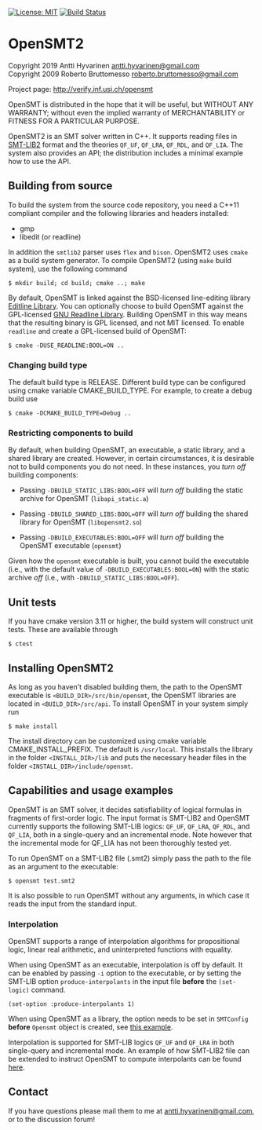 [![License: MIT](https://img.shields.io/badge/License-MIT-yellow.svg)](https://opensource.org/licenses/MIT)
[![Build Status](https://travis-ci.com/usi-verification-and-security/opensmt.svg?branch=master)](https://travis-ci.com/usi-verification-and-security/opensmt)

# OpenSMT2
Copyright 2019 Antti Hyvarinen <antti.hyvarinen@gmail.com>  
Copyright 2009 Roberto Bruttomesso <roberto.bruttomesso@gmail.com>

Project page: http://verify.inf.usi.ch/opensmt

OpenSMT is distributed in the hope that it will be useful,
but WITHOUT ANY WARRANTY; without even the implied warranty of
MERCHANTABILITY or FITNESS FOR A PARTICULAR PURPOSE.

OpenSMT2 is an SMT solver written in C++. It supports reading files in [SMT-LIB2](http://smtlib.cs.uiowa.edu) format and the theories
`QF_UF`, `QF_LRA`, `QF_RDL`, and `QF_LIA`.  The system also provides an
API; the distribution includes a minimal example how to use the API.

## Building from source

To build the system from the source code repository, you need a C++11
compliant compiler and the following libraries and headers installed:

 - gmp
 - libedit (or readline)

In addition the `smtlib2` parser uses `flex` and `bison`.
OpenSMT2 uses `cmake` as a build system generator. To compile OpenSMT2 (using `make` build system), use the following
command
```
$ mkdir build; cd build; cmake ..; make
```

By default, OpenSMT is linked against the BSD-licensed line-editing library [Editline Library](https://thrysoee.dk/editline/). You can optionally choose to build OpenSMT against the GPL-licensed [GNU Readline Library](https://tiswww.case.edu/php/chet/readline/rltop.html). Building OpenSMT in this way means that the resulting binary is GPL licensed, and not MIT licensed. To enable `readline` and create a GPL-licensed build of OpenSMT:
```
$ cmake -DUSE_READLINE:BOOL=ON ..
```

### Changing build type
The default build type is RELEASE. Different build type can be configured using cmake variable CMAKE_BUILD_TYPE. For example, to create a debug build use
```
$ cmake -DCMAKE_BUILD_TYPE=Debug ..
```

### Restricting components to build

By default, when building OpenSMT, an executable, a static library, and a shared library are created. However, in certain circumstances, it is desirable not to build components you do not need. In these instances, you *turn off* building components:

- Passing `-DBUILD_STATIC_LIBS:BOOL=OFF` will *turn off* building the static archive for OpenSMT (`libapi_static.a`)

- Passing `-DBUILD_SHARED_LIBS:BOOL=OFF` will *turn off* building the shared library for OpenSMT (`libopensmt2.so`)

- Passing `-DBUILD_EXECUTABLES:BOOL=OFF` will *turn off* building the OpenSMT executable (`opensmt`)

Given how the `opensmt` executable is built, you cannot build the executable (i.e., with the default value of `-DBUILD_EXECUTABLES:BOOL=ON`) with the static archive *off* (i.e., with `-DBUILD_STATIC_LIBS:BOOL=OFF`).


## Unit tests

If you have cmake version 3.11 or higher, the build system will construct unit
tests.  These are available through

```
$ ctest
```

## Installing OpenSMT2
As long as you haven't disabled building them, the path to the OpenSMT executable is `<BUILD_DIR>/src/bin/opensmt`, the OpenSMT libraries are located in `<BUILD_DIR>/src/api`.
To install OpenSMT in your system simply run
```
$ make install
```
The install directory can be customized using cmake variable CMAKE_INSTALL_PREFIX. The default is `/usr/local`.
This installs the library in the folder `<INSTALL_DIR>/lib` and puts the necessary header files in the folder `<INSTALL_DIR>/include/opensmt`.

## Capabilities and usage examples
OpenSMT is an SMT solver, it decides satisfiability of logical formulas in fragments of first-order logic. The input format is SMT-LIB2 and OpenSMT currently supports the following SMT-LIB logics: `QF_UF`, `QF_LRA`, `QF_RDL`, and `QF_LIA`, both in a single-query and an incremental mode.
Note however that the incremental mode for QF_LIA has not been thoroughly tested yet.

To run OpenSMT on a SMT-LIB2 file (.smt2) simply pass the path to the file as an argument to the executable:
```
$ opensmt test.smt2
```
It is also possible to run OpenSMT without any arguments, in which case it reads the input from the standard input.

### Interpolation
OpenSMT supports a range of interpolation algorithms for propositional
logic, linear real arithmetic, and uninterpreted functions with
equality.

When using OpenSMT as an executable, interpolation is off by default. It can be enabled by passing `-i` option to the executable, or by setting the SMT-LIB option `produce-interpolants` in the input file **before** the `(set-logic)` command.
```
(set-option :produce-interpolants 1)
```

When using OpenSMT as a library, the option needs to be set in `SMTConfig` **before** `Opensmt` object is created, see [this example](examples/test_lra_itp.cc).

Interpolation is supported for SMT-LIB logics `QF_UF` and `QF_LRA` in both single-query and incremental mode. An example of how SMT-LIB2 file can be extended to instruct OpenSMT to compute interpolants can be found [here](regression_itp/itp_bug_small.smt2).

## Contact
If you have questions please mail them to me at
antti.hyvarinen@gmail.com, or to the discussion forum!


